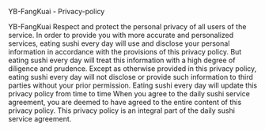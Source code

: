 YB-FangKuai - Privacy-policy

YB-FangKuai Respect and protect the personal privacy of all users of the service. In order to provide you with more accurate and personalized services, eating sushi every day will use and disclose your personal information in accordance with the provisions of this privacy policy. But eating sushi every day will treat this information with a high degree of diligence and prudence. Except as otherwise provided in this privacy policy, eating sushi every day will not disclose or provide such information to third parties without your prior permission. Eating sushi every day will update this privacy policy from time to time When you agree to the daily sushi service agreement, you are deemed to have agreed to the entire content of this privacy policy. This privacy policy is an integral part of the daily sushi service agreement.
